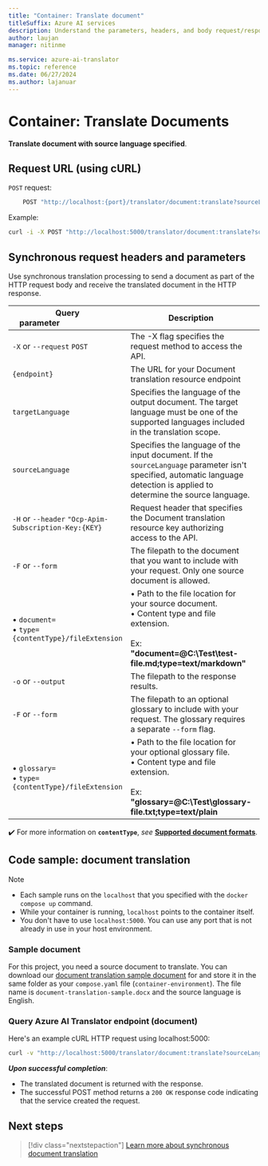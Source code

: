 ```yaml
---
title: "Container: Translate document"
titleSuffix: Azure AI services
description: Understand the parameters, headers, and body request/response messages for the Azure AI Translator container translate document operation.
author: laujan
manager: nitinme

ms.service: azure-ai-translator
ms.topic: reference
ms.date: 06/27/2024
ms.author: lajanuar
---
```


# Container: Translate Documents

**Translate document with source language specified**.

## Request URL (using cURL)

`POST` request:

```bash
    POST "http://localhost:{port}/translator/document:translate?sourceLanguage={sourceLanguage}&targetLanguage={targetLanguage}&api-version={api-version}" -F "document=@{path-to-your-document-with-file-extension};type={ContentType}/{file-extension}" -o "{path-to-output-file-with-file-extension}"
```

Example:

```bash
curl -i -X POST "http://localhost:5000/translator/document:translate?sourceLanguage=en&targetLanguage=hi&api-version=2024-05-01" -F "document=@C:\Test\test-file.md;type=text/markdown" -o "C:\translation\translated-file.md"
```

## Synchronous request headers and parameters

Use synchronous translation processing to send a document as part of the HTTP request body and receive the translated document in the HTTP response.

|Query parameter&emsp;&emsp;&emsp;&emsp;&emsp;&emsp;&emsp;|Description| Condition|
|---------|---------|----|
|`-X` or `--request` `POST`|The -X flag specifies the request method to access the API.|*Required* |
|`{endpoint}`  |The URL for your Document translation resource endpoint|*Required* |
|`targetLanguage`|Specifies the language of the output document. The target language must be one of the supported languages included in the translation scope.|*Required* |
|`sourceLanguage`|Specifies the language of the input document. If the `sourceLanguage` parameter isn't specified, automatic language detection is applied to determine the source language. |*Optional*|
|`-H` or `--header` `"Ocp-Apim-Subscription-Key:{KEY}`    | Request header that specifies the Document translation resource key authorizing access to the API.|*Required*|
|`-F` or `--form` |The filepath to the document that you want to include with your request. Only one source document is allowed.|*Required*|
|&bull; `document=`<br> &bull; `type={contentType}/fileExtension` |&bull; Path to the file location for your source document.</br> &bull; Content type and file extension.</br></br> Ex: **"document=@C:\Test\test-file.md;type=text/markdown"**|*Required*|
|`-o` or `--output`|The filepath to the response results.|*Required*|
|`-F` or `--form` |The filepath to an optional glossary to include with your request. The glossary requires a separate `--form` flag.|*Optional*|
| &bull; `glossary=`<br> &bull; `type={contentType}/fileExtension`|&bull; Path to the file location for your optional glossary file.</br> &bull; Content type and file extension.</br></br> Ex: **"glossary=@C:\Test\glossary-file.txt;type=text/plain**|*Optional*|

✔️ For more information on **`contentType`**, *see* [**Supported document formats**](../document-translation/overview.md#synchronous-supported-document-formats).

## Code sample: document translation

> [!NOTE]
>
> * Each sample runs on the `localhost` that you specified with the `docker compose up` command.
> * While your container is running, `localhost` points to the container itself.
> * You don't have to use `localhost:5000`. You can use any port that is not already in use in your host environment.

### Sample document

For this project, you need a source document to translate. You can download our [document translation sample document](https://raw.githubusercontent.com/Azure-Samples/cognitive-services-REST-api-samples/master/curl/Translator/document-translation-sample.docx) for and store it in the same folder as your `compose.yaml` file (`container-environment`). The file name is `document-translation-sample.docx` and the source language is English.

### Query Azure AI Translator endpoint (document)

Here's an example cURL HTTP request using localhost:5000:

```bash
curl -v "http://localhost:5000/translator/document:translate?sourceLanguage=en&targetLanguage=es&api-version=2024-05-01" -F "document=@document-translation-sample-docx" -o "C:\translation\translated-file.md"
```

***Upon successful completion***:

* The translated document is returned with the response.
* The successful POST method returns a `200 OK` response code indicating that the service created the request.

## Next steps

> [!div class="nextstepaction"]
> [Learn more about synchronous document translation](../document-translation/reference/rest-api-guide.md)
